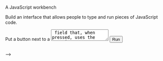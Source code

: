 A JavaScript workbench


Build an interface that allows people to type and run pieces of JavaScript code.

Put a button next to a <textarea> field that, when pressed, uses the Function constructor we saw in Chapter 10 to wrap the text in a function and call it. Convert the return value of the function, or any error it raises, to a string and display it below the text field.

<!-- <textarea id="code">return "hi";</textarea>
<button id="button">Run</button>
<pre id="output"></pre>

<script>
  // Your code here.
</script> -->